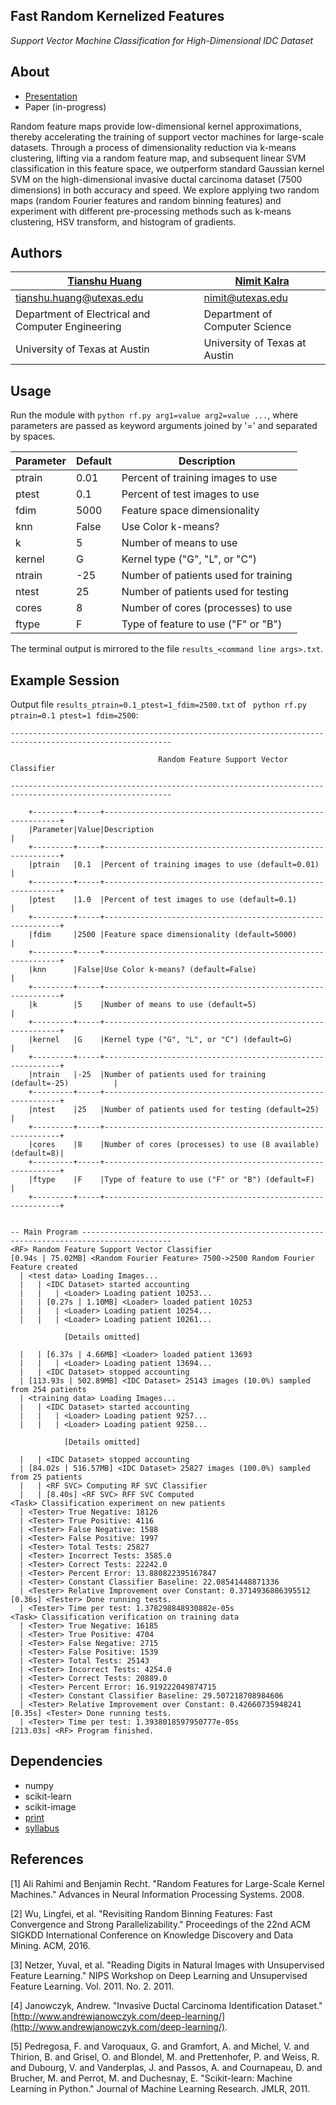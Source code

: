 ## Fast Random Kernelized Features
*Support Vector Machine Classification for High-Dimensional IDC Dataset*

## About
* [Presentation](https://github.com/qw3rtman/rf/blob/master/presentation.pdf)
* Paper (in-progress)

Random feature maps provide low-dimensional kernel approximations, thereby accelerating the training of support vector machines for large-scale datasets. Through a process of dimensionality reduction via k-means clustering, lifting via a random feature map, and subsequent linear SVM classification in this feature space, we outperform standard Gaussian kernel SVM on the high-dimensional invasive ductal carcinoma dataset (7500 dimensions) in both accuracy and speed. We explore applying two random maps (random Fourier features and random binning features) and experiment with different pre-processing methods such as k-means clustering, HSV transform, and histogram of gradients.

## Authors
[Tianshu Huang](http://tianshu.io/) | [Nimit Kalra](https://nimit.io/)
--- | ---
<tianshu.huang@utexas.edu> | <nimit@utexas.edu>
Department of Electrical and Computer Engineering | Department of Computer Science
University of Texas at Austin | University of Texas at Austin

## Usage
Run the module with ```python rf.py arg1=value arg2=value ...```, where parameters are passed as keyword arguments joined by '=' and separated by spaces.

Parameter |  Default | Description
--- | --- | ---
ptrain | 0.01 | Percent of training images to use
ptest | 0.1 | Percent of test images to use
fdim | 5000 | Feature space dimensionality
knn | False | Use Color k-means?
k | 5 | Number of means to use
kernel | G | Kernel type ("G", "L", or "C")
ntrain | -25 | Number of patients used for training
ntest | 25 | Number of patients used for testing
cores | 8 | Number of cores (processes) to use
ftype | F | Type of feature to use ("F" or "B")

The terminal output is mirrored to the file ```results_<command line args>.txt```.

## Example Session
Output file ```results_ptrain=0.1_ptest=1_fdim=2500.txt``` of ``` python rf.py ptrain=0.1 ptest=1 fdim=2500```:
```shell
----------------------------------------------------------------------------------------------------------

                                 Random Feature Support Vector Classifier

----------------------------------------------------------------------------------------------------------

    +---------+-----+------------------------------------------------------------+
    |Parameter|Value|Description                                                 |
    +---------+-----+------------------------------------------------------------+
    |ptrain   |0.1  |Percent of training images to use (default=0.01)            |
    +---------+-----+------------------------------------------------------------+
    |ptest    |1.0  |Percent of test images to use (default=0.1)                 |
    +---------+-----+------------------------------------------------------------+
    |fdim     |2500 |Feature space dimensionality (default=5000)                 |
    +---------+-----+------------------------------------------------------------+
    |knn      |False|Use Color k-means? (default=False)                          |
    +---------+-----+------------------------------------------------------------+
    |k        |5    |Number of means to use (default=5)                          |
    +---------+-----+------------------------------------------------------------+
    |kernel   |G    |Kernel type ("G", "L", or "C") (default=G)                  |
    +---------+-----+------------------------------------------------------------+
    |ntrain   |-25  |Number of patients used for training (default=-25)          |
    +---------+-----+------------------------------------------------------------+
    |ntest    |25   |Number of patients used for testing (default=25)            |
    +---------+-----+------------------------------------------------------------+
    |cores    |8    |Number of cores (processes) to use (8 available) (default=8)|
    +---------+-----+------------------------------------------------------------+
    |ftype    |F    |Type of feature to use ("F" or "B") (default=F)             |
    +---------+-----+------------------------------------------------------------+


-- Main Program ------------------------------------------------------------------------------------------
<RF> Random Feature Support Vector Classifier
[0.94s | 75.02MB] <Random Fourier Feature> 7500->2500 Random Fourier Feature created
  | <test data> Loading Images...
  |   | <IDC Dataset> started accounting
  |   |   | <Loader> Loading patient 10253...
  |   | [0.27s | 1.10MB] <Loader> loaded patient 10253
  |   |   | <Loader> Loading patient 10254...
  |   |   | <Loader> Loading patient 10261...

  			[Details omitted]

  |   | [6.37s | 4.66MB] <Loader> loaded patient 13693
  |   |   | <Loader> Loading patient 13694...
  |   | <IDC Dataset> stopped accounting
  | [113.93s | 502.89MB] <IDC Dataset> 25143 images (10.0%) sampled from 254 patients
  | <training data> Loading Images...
  |   | <IDC Dataset> started accounting
  |   |   | <Loader> Loading patient 9257...
  |   |   | <Loader> Loading patient 9258...

  			[Details omitted]

  |   | <IDC Dataset> stopped accounting
  | [84.02s | 516.57MB] <IDC Dataset> 25827 images (100.0%) sampled from 25 patients
  |   | <RF SVC> Computing RF SVC Classifier
  |   | [8.40s] <RF SVC> RFF SVC Computed
<Task> Classification experiment on new patients
  | <Tester> True Negative: 18126
  | <Tester> True Positive: 4116
  | <Tester> False Negative: 1588
  | <Tester> False Positive: 1997
  | <Tester> Total Tests: 25827
  | <Tester> Incorrect Tests: 3585.0
  | <Tester> Correct Tests: 22242.0
  | <Tester> Percent Error: 13.880822395167847
  | <Tester> Constant Classifier Baseline: 22.08541448871336
  | <Tester> Relative Improvement over Constant: 0.3714936886395512
[0.36s] <Tester> Done running tests.
  | <Tester> Time per test: 1.378298848930882e-05s
<Task> Classification verification on training data
  | <Tester> True Negative: 16185
  | <Tester> True Positive: 4704
  | <Tester> False Negative: 2715
  | <Tester> False Positive: 1539
  | <Tester> Total Tests: 25143
  | <Tester> Incorrect Tests: 4254.0
  | <Tester> Correct Tests: 20889.0
  | <Tester> Percent Error: 16.919222049874715
  | <Tester> Constant Classifier Baseline: 29.507218708984606
  | <Tester> Relative Improvement over Constant: 0.42660735948241
[0.35s] <Tester> Done running tests.
  | <Tester> Time per test: 1.3938018597950777e-05s
[213.03s] <RF> Program finished.
```

## Dependencies
* numpy
* scikit-learn
* scikit-image
* [print](https://github.com/thetianshuhuang/print)
* [syllabus](https://github.com/thetianshuhuang/syllabus)

## References
[1] Ali Rahimi and Benjamin Recht. "Random Features for Large-Scale Kernel
    Machines." Advances in Neural Information Processing Systems. 2008.

[2] Wu, Lingfei, et al. "Revisiting Random Binning Features: Fast Convergence
    and Strong Parallelizability." Proceedings of the 22nd ACM SIGKDD
    International Conference on Knowledge Discovery and Data Mining. ACM,
    2016.

[3] Netzer, Yuval, et al. "Reading Digits in Natural Images with Unsupervised
    Feature Learning." NIPS Workshop on Deep Learning and Unsupervised Feature
    Learning. Vol. 2011. No. 2. 2011.

[4] Janowczyk, Andrew. "Invasive Ductal Carcinoma Identification Dataset."
    [http://www.andrewjanowczyk.com/deep-learning/](http://www.andrewjanowczyk.com/deep-learning/).

[5] Pedregosa, F. and Varoquaux, G. and Gramfort, A. and Michel, V.
    and Thirion, B. and Grisel, O. and Blondel, M. and Prettenhofer, P.
    and Weiss, R. and Dubourg, V. and Vanderplas, J. and Passos, A. and
    Cournapeau, D. and Brucher, M. and Perrot, M. and Duchesnay, E.
    "Scikit-learn: Machine Learning in Python." Journal of Machine Learning
    Research. JMLR, 2011.
